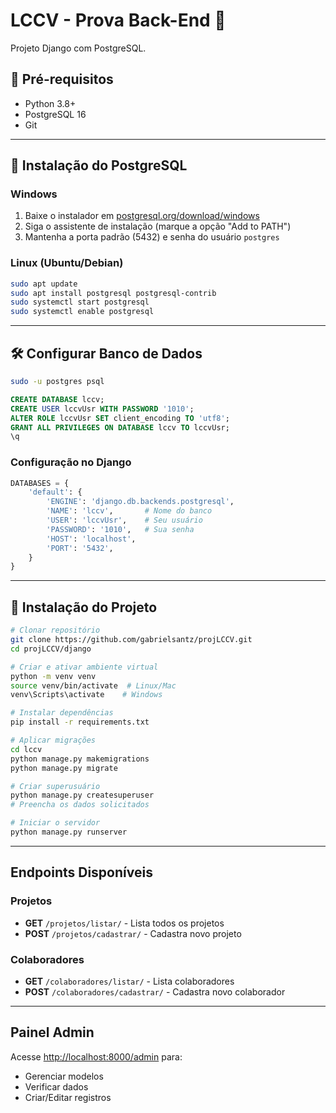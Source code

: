 # LCCV - Prova Back-End 🔧

Projeto Django com PostgreSQL.

## 📌 Pré-requisitos
- Python 3.8+
- PostgreSQL 16
- Git

---

## 🐘 Instalação do PostgreSQL

### Windows
1. Baixe o instalador em [postgresql.org/download/windows](https://www.postgresql.org/download/windows/)
2. Siga o assistente de instalação (marque a opção "Add to PATH")
3. Mantenha a porta padrão (5432) e senha do usuário `postgres`

### Linux (Ubuntu/Debian)
```bash
sudo apt update
sudo apt install postgresql postgresql-contrib
sudo systemctl start postgresql
sudo systemctl enable postgresql
```

---

## 🛠️ Configurar Banco de Dados

```bash
sudo -u postgres psql
```
```sql
CREATE DATABASE lccv;
CREATE USER lccvUsr WITH PASSWORD '1010';
ALTER ROLE lccvUsr SET client_encoding TO 'utf8';
GRANT ALL PRIVILEGES ON DATABASE lccv TO lccvUsr;
\q
```

### Configuração no Django

```python
DATABASES = {
    'default': {
        'ENGINE': 'django.db.backends.postgresql',
        'NAME': 'lccv',       # Nome do banco
        'USER': 'lccvUsr',    # Seu usuário
        'PASSWORD': '1010',   # Sua senha
        'HOST': 'localhost',
        'PORT': '5432',
    }
}
```

---

## 🚀 Instalação do Projeto

```bash
# Clonar repositório
git clone https://github.com/gabrielsantz/projLCCV.git
cd projLCCV/django

# Criar e ativar ambiente virtual
python -m venv venv
source venv/bin/activate  # Linux/Mac
venv\Scripts\activate    # Windows

# Instalar dependências
pip install -r requirements.txt

# Aplicar migrações
cd lccv
python manage.py makemigrations
python manage.py migrate

# Criar superusuário
python manage.py createsuperuser
# Preencha os dados solicitados

# Iniciar o servidor
python manage.py runserver
```

---

## Endpoints Disponíveis

### Projetos
- **GET** `/projetos/listar/` - Lista todos os projetos
- **POST** `/projetos/cadastrar/` - Cadastra novo projeto

### Colaboradores
- **GET** `/colaboradores/listar/` - Lista colaboradores
- **POST** `/colaboradores/cadastrar/` - Cadastra novo colaborador

---

## Painel Admin

Acesse [http://localhost:8000/admin](http://localhost:8000/admin) para:
- Gerenciar modelos
- Verificar dados
- Criar/Editar registros

